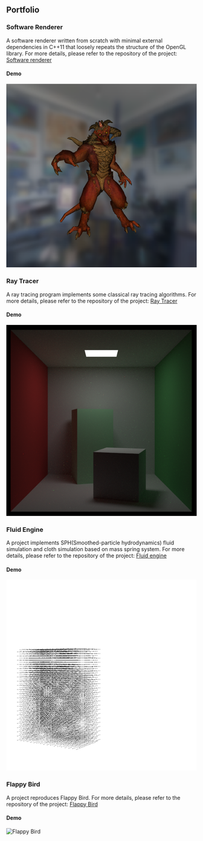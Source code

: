 ## Portfolio


### Software Renderer

A software renderer written from scratch with minimal external dependencies in C++11 that loosely repeats the structure of the OpenGL library. For more details, please refer to the repository of the project: [Software renderer](https://github.com/Hebella/Renderer/tree/master)
#### Demo

![Diablo3](https://github.com/Hebella/Renderer/blob/master/diablo3%20result.PNG)

### Ray Tracer

A ray tracing program implements some classical ray tracing algorithms. For more details, please refer to the repository of the project: [Ray Tracer](https://github.com/Hebella/RayTracing)
#### Demo

![Cornell Box](https://github.com/Hebella/RayTracing/blob/main/Results/Result%204.png)

### Fluid Engine

A project implements SPH(Smoothed-particle hydrodynamics) fluid simulation and cloth simulation based on mass spring system. For more details, please refer to the repository of the project: [Fluid engine](https://github.com/Hebella/Fluid)
#### Demo

![SPH simulator](https://github.com/Hebella/Fluid/blob/master/SphSolverTest_2.gif)

### Flappy Bird

A project reproduces Flappy Bird. For more details, please refer to the repository of the project: [Flappy Bird](https://github.com/Hebella/FlappyBird)
#### Demo

![Flappy Bird](https://github.com/Hebella/FlappyBird/blob/master/FlappyBird.gif)
